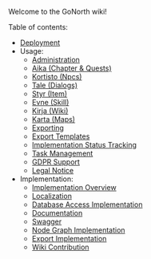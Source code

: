 Welcome to the GoNorth wiki!

Table of contents:
 * [Deployment](/steffendx/GoNorth/wiki/Deployment)
 * Usage:
   * [Administration](/steffendx/GoNorth/wiki/Administration)
   * [Aika (Chapter & Quests)](/steffendx/GoNorth/wiki/Aika)
   * [Kortisto (Npcs)](/steffendx/GoNorth/wiki/Kortisto)
   * [Tale (Dialogs)](/steffendx/GoNorth/wiki/Tale)
   * [Styr (Item)](/steffendx/GoNorth/wiki/Styr)
   * [Evne (Skill)](/steffendx/GoNorth/wiki/Evne)
   * [Kirja (Wiki)](/steffendx/GoNorth/wiki/Kirja)
   * [Karta (Maps)](/steffendx/GoNorth/wiki/Karta)
   * [Exporting](/steffendx/GoNorth/wiki/Export)
   * [Export Templates](/steffendx/GoNorth/wiki/ExportTemplates)
   * [Implementation Status Tracking](/steffendx/GoNorth/wiki/Implementation-Status-Tracking)
   * [Task Management](/steffendx/GoNorth/wiki/Task-Management)
   * [GDPR Support](/steffendx/GoNorth/wiki/Gdpr)
   * [Legal Notice](/steffendx/GoNorth/wiki/Legal-Notice)
 * Implementation:
   * [Implementation Overview](/steffendx/GoNorth/wiki/Implementation-Overview)
   * [Localization](/steffendx/GoNorth/wiki/Localization)
   * [Database Access Implementation](/steffendx/GoNorth/wiki/Database-Access-Implementation)
   * [Documentation](/steffendx/GoNorth/wiki/Documentation)
   * [Swagger](/steffendx/GoNorth/wiki/Swagger)
   * [Node Graph Implementation](/steffendx/GoNorth/wiki/Node-Graph-Implementation)
   * [Export Implementation](/steffendx/GoNorth/wiki/Export-Implementation)
   * [Wiki Contribution](/steffendx/GoNorth/wiki/Wiki-Contribution)
